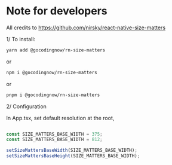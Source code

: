 # Note for developers

All credits to <https://github.com/nirsky/react-native-size-matters>

1/ To install:

```bash
yarn add @gocodingnow/rn-size-matters
```

or

```bash
npm i @gocodingnow/rn-size-matters
```

or

```bash
pnpm i @gocodingnow/rn-size-matters
```

2/ Configuration

In App.tsx, set default resolution at the root,

```jsx

const SIZE_MATTERS_BASE_WIDTH = 375;
const SIZE_MATTERS_BASE_WIDTH = 812;

setSizeMattersBaseWidth(SIZE_MATTERS_BASE_WIDTH);
setSizeMattersBaseHeight(SIZE_MATTERS_BASE_WIDTH);
```